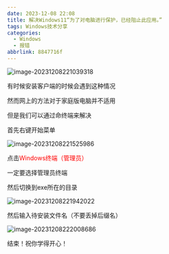 ```yaml
---
date: 2023-12-08 22:08
title: 解决Windows11“为了对电脑进行保护，已经阻止此应用。”
tags: Windows技术分享
categories:
  - Windows
  - 报错
abbrlink: 8847716f
---
```


![image-20231208221039318](/img/Windows/image-20231208221039318.png)

有时候安装客户端的时候会遇到这种情况

然而网上的方法对于家庭版电脑并不适用

但是我们可以通过命终端来解决

首先右键开始菜单

![image-20231208221525986](/img/Windows/image-20231208221525986.png)

点击<font color='red'>Windows终端（管理员）</font>

一定要选择管理员终端

然后切换到exe所在的目录

![image-20231208221942022](/img/Windows/image-20231208221942022.png)

然后输入待安装文件名（不要丢掉后缀名）

![image-20231208222008686](/img/Windows/image-20231208222008686.png)

结束！祝你学得开心！